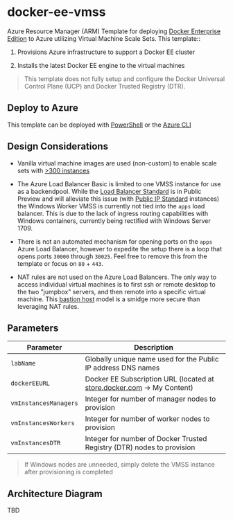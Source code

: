 # docker-ee-vmss

Azure Resource Manager (ARM) Template for deploying [Docker Enterprise Edition](https://www.docker.com/enterprise-edition) to Azure utilizing Virtual Machine Scale Sets. This template::

1. Provisions Azure infrastructure to support a Docker EE cluster

1. Installs the latest Docker EE engine to the virtual machines

> This template does not fully setup and configure the Docker Universal Control Plane (UCP) and Docker Trusted Registry (DTR).

## Deploy to Azure

This template can be deployed with [PowerShell](https://docs.microsoft.com/en-us/azure/azure-resource-manager/resource-group-template-deploy) or the [Azure CLI](https://docs.microsoft.com/en-us/azure/azure-resource-manager/resource-group-template-deploy-cli)

## Design Considerations

* Vanilla virtual machine images are used (non-custom) to enable scale sets with [>300 instances](https://docs.microsoft.com/en-us/azure/virtual-machine-scale-sets/virtual-machine-scale-sets-overview#frequently-asked-questions-for-scale-sets)

* The Azure Load Balancer Basic is limited to one VMSS instance for use as a backendpool. While the [Load Balancer Standard](https://docs.microsoft.com/en-us/azure/load-balancer/load-balancer-standard-overview) is in Public Preview and will alleviate this issue (with [Public IP Standard](https://docs.microsoft.com/en-us/azure/virtual-network/virtual-network-ip-addresses-overview-arm#public-ip-addresses) instances) the Windows Worker VMSS is currently not tied into the `apps` load balancer. This is due to the lack of ingress routing capabilities with Windows containers, currently being rectified with Windows Server 1709.

* There is not an automated mechanism for opening ports on the `apps` Azure Load Balancer, however to expedite the setup there is a loop that opens ports `30000` through `30025`. Feel free to remove this from the template or focus on `80` + `443`.

* NAT rules are not used on the Azure Load Balancers. The only way to access individual virtual machines is to first ssh or remote desktop to the two "jumpbox" servers, and then remote into a specific virtual machine. This [bastion host](https://en.wikipedia.org/wiki/Bastion_host) model is a smidge more secure than leveraging NAT rules.

## Parameters

| Parameter | Description |
--- | ---
| `labName` | Globally unique name used for the Public IP address DNS names |
| `dockerEEURL` | Docker EE Subscription URL (located at [store.docker.com](http://store.docker.com) -> My Content)
| `vmInstancesManagers` | Integer for number of manager nodes to provision |
| `vmInstancesWorkers` | Integer for number of worker nodes to provision |
| `vmInstancesDTR` | Integer for number of Docker Trusted Registry (DTR) nodes to provision |

> If Windows nodes are unneeded, simply delete the VMSS instance after provisioning is completed

## Architecture Diagram
TBD